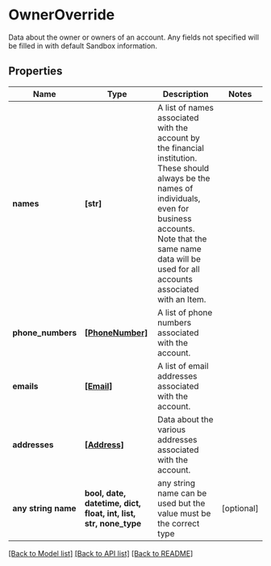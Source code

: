 # OwnerOverride

Data about the owner or owners of an account. Any fields not specified will be filled in with default Sandbox information.

## Properties
Name | Type | Description | Notes
------------ | ------------- | ------------- | -------------
**names** | **[str]** | A list of names associated with the account by the financial institution. These should always be the names of individuals, even for business accounts. Note that the same name data will be used for all accounts associated with an Item. | 
**phone_numbers** | [**[PhoneNumber]**](PhoneNumber.md) | A list of phone numbers associated with the account. | 
**emails** | [**[Email]**](Email.md) | A list of email addresses associated with the account. | 
**addresses** | [**[Address]**](Address.md) | Data about the various addresses associated with the account. | 
**any string name** | **bool, date, datetime, dict, float, int, list, str, none_type** | any string name can be used but the value must be the correct type | [optional]

[[Back to Model list]](../README.md#documentation-for-models) [[Back to API list]](../README.md#documentation-for-api-endpoints) [[Back to README]](../README.md)


